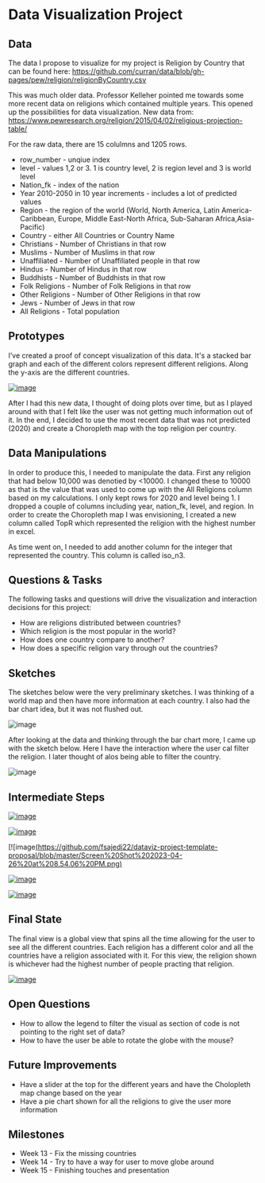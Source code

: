 # Data Visualization Project

## Data

The data I propose to visualize for my project is Religion by Country that can be found here: https://github.com/curran/data/blob/gh-pages/pew/religion/religionByCountry.csv

This was much older data. Professor Kelleher pointed me towards some more recent data on religions which contained multiple years. 
This opened up the possibilities for data visualization. New data from: https://www.pewresearch.org/religion/2015/04/02/religious-projection-table/

For the raw data, there are 15 colulmns and 1205 rows.  

* row_number - unqiue index
* level - values 1,2 or 3. 1 is country level, 2 is region level and 3 is world level
* Nation_fk - index of the nation
* Year 2010-2050 in 10 year increments - includes a lot of predicted values
* Region - the region of the world (World, North America, Latin America-Caribbean, Europe, Middle East-North Africa, Sub-Saharan Africa,Asia-Pacific)
* Country - either All Countries or Country Name
* Christians - Number of Christians in that row
* Muslims - Number of Muslims in that row
* Unaffiliated - Number of Unaffiliated people in that row
* Hindus - Number of Hindus in that row
* Buddhists - Number of Buddhists in that row
* Folk Religions - Number of Folk Religions in that row
* Other Religions - Number of Other Religions in that row
* Jews - Number of Jews in that row
* All Religions - Total population


## Prototypes

I’ve created a proof of concept visualization of this data. It's a stacked bar graph and each of the different colors represent different religions. Along the y-axis are the different countries. 

[![image](https://github.com/fsajedi22/dataviz-project-template-proposal/blob/master/Screen%20Shot%202023-02-16%20at%208.03.06%20PM.png)](https://vizhub.com/fsajedi22/4bcf28e8d9b84747bbb498069508ce0f)

After I had this new data, I thought of doing plots over time, but as I played around with that I felt like the user was not getting much information out of it. In the end, I decided to use the most recent data that was not predicted (2020) and create a Choropleth map with the top religion per country. 
## Data Manipulations
In order to produce this, I needed to manipulate the data. First any religion that had below 10,000 was denotied by <10000. I changed these to 10000 as that is the value that was used to come up with the All Religions column based on my calculations. I only kept rows for 2020 and level being 1. I dropped a couple of columns including year, nation_fk, level, and region. In order to create the Choropleth map I was envisioning, I created a new column called TopR which represented the religion with the highest number in excel. 

As time went on, I needed to add another column for the integer that represented the country. This column is called iso_n3. 
## Questions & Tasks

The following tasks and questions will drive the visualization and interaction decisions for this project:

 * How are religions distributed between countries?
 * Which religion is the most popular in the world?
 * How does one country compare to another?
 * How does a specific religion vary through out the countries?

## Sketches

The sketches below were the very preliminary sketches. I was thinking of a world map and then have more information at each country. I also had the bar chart idea, but it was not flushed out. 

![image](https://github.com/fsajedi22/dataviz-project-template-proposal/blob/master/Screen%20Shot%202023-02-16%20at%208.14.21%20PM.png)


After looking at the data and thinking through the bar chart more, I came up with the sketch below. Here I have the interaction where the user cal filter the religion. I later thought of alos being able to filter the country. 

![image](https://github.com/fsajedi22/dataviz-project-template-proposal/blob/master/Screen%20Shot%202023-02-16%20at%208.14.48%20PM.png)
## Intermediate Steps 

[![image](https://github.com/fsajedi22/dataviz-project-template-proposal/blob/master/Screen%20Shot%202023-04-26%20at%208.57.04%20PM.png)](https://vizhub.com/fsajedi22/4bcf28e8d9b84747bbb498069508ce0f)

[![image](https://github.com/fsajedi22/dataviz-project-template-proposal/blob/master/Screen%20Shot%202023-04-26%20at%208.55.21%20PM.png)](https://vizhub.com/fsajedi22/e9a96bb49c46447597e5c3deeccc49f0)

[![image[(https://github.com/fsajedi22/dataviz-project-template-proposal/blob/master/Screen%20Shot%202023-04-26%20at%208.54.06%20PM.png)](https://vizhub.com/fsajedi22/45277191477546979f5808902eea3a07)

[![image](https://github.com/fsajedi22/dataviz-project-template-proposal/blob/master/Screen%20Shot%202023-04-26%20at%208.52.50%20PM.png)](https://vizhub.com/fsajedi22/e3cf437fabd841bf9615344d545d577c)

[![image](https://github.com/fsajedi22/dataviz-project-template-proposal/blob/master/Screen%20Shot%202023-04-26%20at%208.51.01%20PM.png)](https://vizhub.com/fsajedi22/05659424496448e1b00370862fc97d3f)
## Final State

The final view is a global view that spins all the time allowing for the user to see all the different countries. Each religion has a different color and all the countries have a religion associated with it. For this view, the religion shown is whichever had the highest number of people practing that religion.

[![image](https://github.com/fsajedi22/dataviz-project-template-proposal/blob/master/Screen%20Shot%202023-04-26%20at%208.47.40%20PM.png)](https://vizhub.com/fsajedi22/32f25451c2994ccc90498bcd6d3446d3)

## Open Questions

* How to allow the legend to filter the visual as section of code is not pointing to the right set of data?
* How to have the user be able to rotate the globe with the mouse?

## Future Improvements

* Have a slider at the top for the different years and have the Cholopleth map change based on the year
* Have a pie chart shown for all the religions to give the user more information

## Milestones

 * Week 13 - Fix the missing countries
 * Week 14 - Try to have a way for user to move globe around 
 * Week 15 - Finishing touches and presentation 

